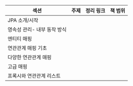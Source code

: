 |섹션 | 주제|  정리 링크 | 책 범위 |
|---|---|---|---|
| JPA 소개/시작 |  |  |  |
|영속성 관리- 내부 동작 방식 |  | | |
| 엔티티 매핑|  |  |  |
|연관관계 매핑 기초|  | | |
| 다양한 연관관계 매핑|  | | |
| 고급 매핑|  | | |
| 프록시와 연관관계 리스트|  | | |
